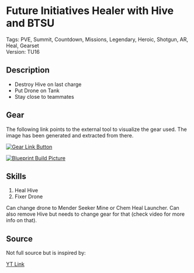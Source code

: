 # Future Initiatives Healer with Hive and BTSU

Tags: PVE, Summit, Countdown, Missions, Legendary, Heroic, Shotgun, AR, Heal, Gearset  
Version: TU16

## Description

* Destroy Hive on last charge
* Put Drone on Tank
* Stay close to teammates

## Gear

The following link points to the external tool to visualize the gear used.
The image has been generated and extracted from there.

[![Gear Link Button]({{site.baseurl}}/assets/images/gear-button.png)](https://mxswat.github.io/mx-division-builds/#/IwZgtMAMbdwEwybZrIC5gFYIrogdgE41TZ0A2XCYJBMecPMmTG6lLW5n14AFg4teeTOCjDJ5RgA4GYIgQhdl4rImyCemOdHg4RadPH5qpR+EA)

[![Blueprint Build Picture]({{site.baseurl}}/assets/images/Future-Initiative-Hive-Healer.jpg)]({{site.baseurl}}/assets/images/Future-Initiative-Hive-Healer.jpg)

## Skills

1. Heal Hive
2. Fixer Drone

Can change drone to Mender Seeker Mine or Chem Heal Launcher.
Can also remove Hive but needs to change gear for that (check video for more info on that).

## Source

Not full source but is inspired by:

[YT Link](https://youtu.be/gG8aJwwS5NY)
